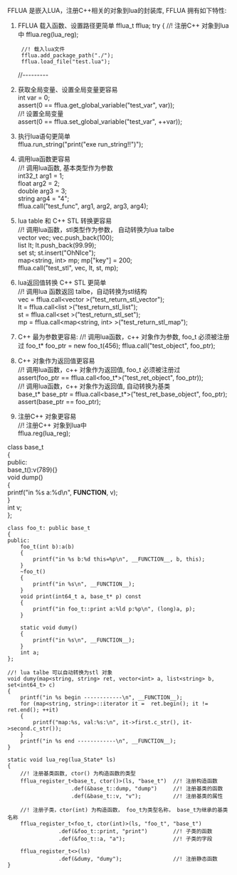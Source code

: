 FFLUA 是嵌入LUA，注册C++相关的对象到lua的封装库, FFLUA 拥有如下特性:
1. FFLUA 载入函数、设置路径更简单
    fflua_t fflua;
    try 
    {
        //! 注册C++ 对象到lua中
        fflua.reg(lua_reg);
        
        //! 载入lua文件
        fflua.add_package_path("./");
        fflua.load_file("test.lua");
    //---------

2. 获取全局变量、设置全局变量更容易  
    int var = 0;  
    assert(0 == fflua.get_global_variable("test_var", var));  
    //! 设置全局变量  
    assert(0 == fflua.set_global_variable("test_var", ++var));  

3.  执行lua语句更简单  
    fflua.run_string("print(\"exe run_string!!\")");  

4. 调用lua函数更容易  
    //! 调用lua函数, 基本类型作为参数  
        int32_t arg1 = 1;  
        float   arg2 = 2;  
        double  arg3 = 3;  
        string  arg4 = "4";  
        fflua.call<bool>("test_func", arg1, arg2, arg3,  arg4);  

5.  lua table 和 C++ STL 转换更容易  
    //! 调用lua函数，stl类型作为参数， 自动转换为lua talbe  
    vector<int> vec;        vec.push_back(100);  
    list<float> lt;         lt.push_back(99.99);  
    set<string> st;         st.insert("OhNIce");  
    map<string, int> mp;    mp["key"] = 200;  
    fflua.call<string>("test_stl", vec, lt, st,  mp);  

6.  lua返回值转换 C++ STL 更简单  
    //! 调用lua 函数返回 talbe，自动转换为stl结构  
    vec = fflua.call<vector<int> >("test_return_stl_vector");  
    lt  = fflua.call<list<float> >("test_return_stl_list");  
    st  = fflua.call<set<string> >("test_return_stl_set");  
    mp  = fflua.call<map<string, int> >("test_return_stl_map");  

7.  C++ 最为参数更容易:
    //! 调用lua函数，c++ 对象作为参数, foo_t 必须被注册过
    foo_t* foo_ptr = new foo_t(456);
    fflua.call<bool>("test_object", foo_ptr);

8.  C++ 对象作为返回值更容易  
    //! 调用lua函数，c++ 对象作为返回值, foo_t 必须被注册过   
    assert(foo_ptr == fflua.call<foo_t*>("test_ret_object", foo_ptr));  
    //! 调用lua函数，c++ 对象作为返回值, 自动转换为基类  
    base_t* base_ptr = fflua.call<base_t*>("test_ret_base_object", foo_ptr);  
    assert(base_ptr == foo_ptr);  

9. 注册C++ 对象更容易  
    //! 注册C++ 对象到lua中  
    fflua.reg(lua_reg);  
  


class base_t  
{  
public:  
    base_t():v(789){}  
    void dump()  
	{  
		printf("in %s a:%d\n", __FUNCTION__, v);  
	}  
	int v;  
};  


    class foo_t: public base_t  
    {  
    public:  
    	foo_t(int b):a(b)  
    	{  
    		printf("in %s b:%d this=%p\n", __FUNCTION__, b, this);  
    	}  
    	~foo_t()  
    	{  
    		printf("in %s\n", __FUNCTION__);  
    	}  
    	void print(int64_t a, base_t* p) const  
    	{  
    		printf("in foo_t::print a:%ld p:%p\n", (long)a, p);  
    	}  
      
    	static void dumy()  
    	{  
    		printf("in %s\n", __FUNCTION__);  
    	}  
    	int a;  
    };  
  
    //! lua talbe 可以自动转换为stl 对象  
    void dumy(map<string, string> ret, vector<int> a, list<string> b, set<int64_t> c)  
    {  
        printf("in %s begin ------------\n", __FUNCTION__);  
    	for (map<string, string>::iterator it =  ret.begin(); it != ret.end(); ++it)  
    	{  
    		printf("map:%s, val:%s:\n", it->first.c_str(), it->second.c_str());  
    	}  
    	printf("in %s end ------------\n", __FUNCTION__);  
    }  
      
    static void lua_reg(lua_State* ls)  
    {  
        //! 注册基类函数, ctor() 为构造函数的类型  
    	fflua_register_t<base_t, ctor()>(ls, "base_t")  //! 注册构造函数  
    					.def(&base_t::dump, "dump")     //! 注册基类的函数  
    					.def(&base_t::v, "v");          //! 注册基类的属性  
      
        //! 注册子类，ctor(int) 为构造函数， foo_t为类型名称， base_t为继承的基类名称  
    	fflua_register_t<foo_t, ctor(int)>(ls, "foo_t", "base_t")  
    				.def(&foo_t::print, "print")        //! 子类的函数  
    				.def(&foo_t::a, "a");               //! 子类的字段  
      
    	fflua_register_t<>(ls)  
    				.def(&dumy, "dumy");                //! 注册静态函数  
    }  
